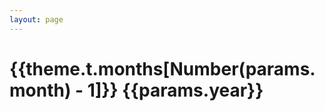 ```yaml
---
layout: page
---
```


<script setup>
import MonthPostsList from 'vitepress-sls-blog-tmpl/src/components/list/MonthPostsList.vue'
import { useData } from 'vitepress'
import { data } from '../../loadPosts.data.js'

const { theme, params } = useData()
</script>

# {{theme.t.months[Number(params.month) - 1]}} {{params.year}}

<MonthPostsList :allData="data.posts" :year="params.year" :month="params.month" />
